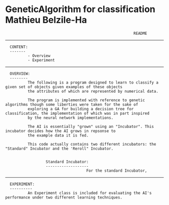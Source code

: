 # GeneticAlgorithm for classification                                                                         Mathieu Belzile-Ha
                                                             README                                                       
--------------------------------------------------------------------------------------------------------------------------------

      CONTENT:
      -------
              - Overview
              - Experiment
              
--------------------------------------------------------------------------------------------------------------------------------
              
      OVERVIEW:
      --------
              The following is a program designed to learn to classify a given set of objects given examples of these objects
              the attributes of which are represented by numerical data.
              
              The program is implemented with reference to genetic algorithms though some liberties were taken for the sake of
              exploring a GA for building a decision tree for classification, the implementation of which was in part inspired
              by the neural network implementations.
              
              The AI is essentially "grown" using an "Incubator". This incubator decides how the AI grows in repsonse to
              the example data it is fed.
              
              This code actually contains two different incubators: the "Standard" Incubator and the 'Reroll" Incubator.
              
              
                      Standard Incubator:
                      -------------------
                                        For the standard Incubator, 
              
--------------------------------------------------------------------------------------------------------------------------------

      EXPERIMENT:
      ----------
              An Experiment class is included for evaluating the AI's performance under two different learning techniques.
